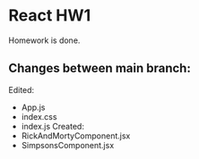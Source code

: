 # React HW1

Homework is done.

## Changes between main branch:

Edited:
- App.js
- index.css
- index.js
Created:
- RickAndMortyComponent.jsx
- SimpsonsComponent.jsx


